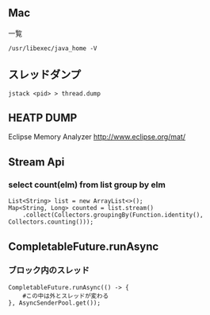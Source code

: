 
## Mac

一覧
```
/usr/libexec/java_home -V
```


## スレッドダンプ

```
jstack <pid> > thread.dump

```


## HEATP DUMP

Eclipse Memory Analyzer http://www.eclipse.org/mat/

## Stream Api

### select count(elm) from list group by elm

```
List<String> list = new ArrayList<>();
Map<String, Long> counted = list.stream()
    .collect(Collectors.groupingBy(Function.identity(), Collectors.counting()));
```

## CompletableFuture.runAsync

### ブロック内のスレッド

```
CompletableFuture.runAsync(() -> {
    #この中は外とスレッドが変わる
}, AsyncSenderPool.get());
```
